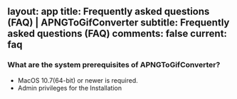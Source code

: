 layout: app
title: Frequently asked questions (FAQ) | APNGToGifConverter
subtitle: Frequently asked questions (FAQ)
comments: false
current: faq
---

### What are the system prerequisites of APNGToGifConverter?
- MacOS 10.7(64-bit) or newer is required.
- Admin privileges for the Installation
